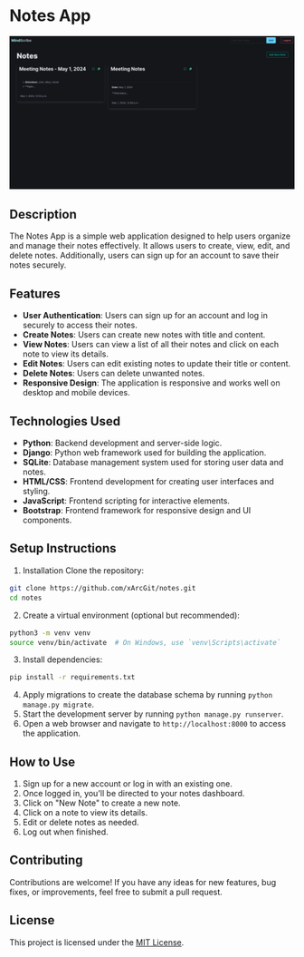 # Notes App

![image00](static/image/image00.png)

## Description

The Notes App is a simple web application designed to help users organize and manage their notes effectively. It allows users to create, view, edit, and delete notes. Additionally, users can sign up for an account to save their notes securely.

## Features

- **User Authentication**: Users can sign up for an account and log in securely to access their notes.
- **Create Notes**: Users can create new notes with title and content.
- **View Notes**: Users can view a list of all their notes and click on each note to view its details.
- **Edit Notes**: Users can edit existing notes to update their title or content.
- **Delete Notes**: Users can delete unwanted notes.
- **Responsive Design**: The application is responsive and works well on desktop and mobile devices.

## Technologies Used

- **Python**: Backend development and server-side logic.
- **Django**: Python web framework used for building the application.
- **SQLite**: Database management system used for storing user data and notes.
- **HTML/CSS**: Frontend development for creating user interfaces and styling.
- **JavaScript**: Frontend scripting for interactive elements.
- **Bootstrap**: Frontend framework for responsive design and UI components.

## Setup Instructions

1. Installation
Clone the repository:
```bash
git clone https://github.com/xArcGit/notes.git
cd notes
```
2. Create a virtual environment (optional but recommended):
```bash
python3 -m venv venv
source venv/bin/activate  # On Windows, use `venv\Scripts\activate`
```
3. Install dependencies:
```bash
pip install -r requirements.txt
```
4. Apply migrations to create the database schema by running `python manage.py migrate`.
5. Start the development server by running `python manage.py runserver`.
6. Open a web browser and navigate to `http://localhost:8000` to access the application.

## How to Use

1. Sign up for a new account or log in with an existing one.
2. Once logged in, you'll be directed to your notes dashboard.
3. Click on "New Note" to create a new note.
4. Click on a note to view its details.
5. Edit or delete notes as needed.
6. Log out when finished.

## Contributing

Contributions are welcome! If you have any ideas for new features, bug fixes, or improvements, feel free to submit a pull request.

## License

This project is licensed under the [MIT License](LICENSE).

